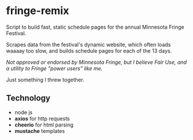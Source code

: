 # fringe-remix
Script to build fast, static schedule pages for the annual Minnesota Fringe Festival.

Scrapes data from the festival's dynamic website, which often loads waaaay too slow, and builds schedule pages for each of the 13 days.

*Not approved or endorsed by Minnesota Fringe, but I believe Fair Use, and a utility to Fringe "power users" like me.*

Just something I threw together.

## Technology
- node js
- **axios** for http requests
- **cheerio** for html parsing
- **mustache** templates